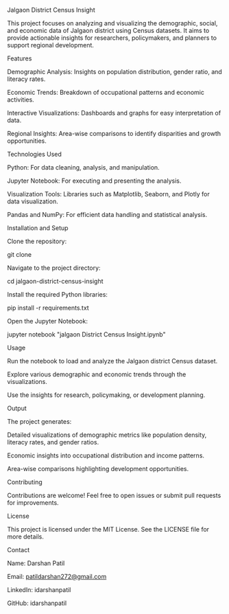 Jalgaon District Census Insight

This project focuses on analyzing and visualizing the demographic, social, and economic data of Jalgaon district using Census datasets. It aims to provide actionable insights for researchers, policymakers, and planners to support regional development.

Features

Demographic Analysis: Insights on population distribution, gender ratio, and literacy rates.

Economic Trends: Breakdown of occupational patterns and economic activities.

Interactive Visualizations: Dashboards and graphs for easy interpretation of data.

Regional Insights: Area-wise comparisons to identify disparities and growth opportunities.

Technologies Used

Python: For data cleaning, analysis, and manipulation.

Jupyter Notebook: For executing and presenting the analysis.

Visualization Tools: Libraries such as Matplotlib, Seaborn, and Plotly for data visualization.

Pandas and NumPy: For efficient data handling and statistical analysis.

Installation and Setup

Clone the repository:

git clone <repository-link>

Navigate to the project directory:

cd jalgaon-district-census-insight

Install the required Python libraries:

pip install -r requirements.txt

Open the Jupyter Notebook:

jupyter notebook "jalgaon District Census Insight.ipynb"

Usage

Run the notebook to load and analyze the Jalgaon district Census dataset.

Explore various demographic and economic trends through the visualizations.

Use the insights for research, policymaking, or development planning.

Output

The project generates:

Detailed visualizations of demographic metrics like population density, literacy rates, and gender ratios.

Economic insights into occupational distribution and income patterns.

Area-wise comparisons highlighting development opportunities.

Contributing

Contributions are welcome! Feel free to open issues or submit pull requests for improvements.

License

This project is licensed under the MIT License. See the LICENSE file for more details.

Contact

Name: Darshan Patil

Email: patildarshan272@gmail.com

LinkedIn: idarshanpatil

GitHub: idarshanpatil
